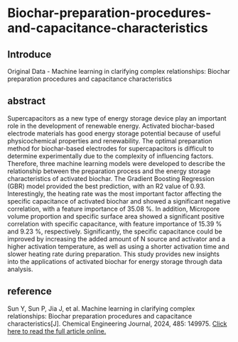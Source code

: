 # Biochar-preparation-procedures-and-capacitance-characteristics
## Introduce
Original Data - Machine learning in clarifying complex relationships: Biochar preparation procedures and capacitance characteristics
## abstract
Supercapacitors as a new type of energy storage device play an important role in the development of renewable energy. Activated biochar-based electrode materials has good energy storage potential because of useful physicochemical properties and renewability. The optimal preparation method for biochar-based electrodes for supercapacitors is difficult to determine experimentally due to the complexity of influencing factors. Therefore, three machine learning models were developed to describe the relationship between the preparation process and the energy storage characteristics of activated biochar. The Gradient Boosting Regression (GBR) model provided the best prediction, with an R2 value of 0.93. Interestingly, the heating rate was the most important factor affecting the specific capacitance of activated biochar and showed a significant negative correlation, with a feature importance of 35.08 %. In addition, Micropore volume proportion and specific surface area showed a significant positive correlation with specific capacitance, with feature importance of 15.39 % and 9.23 %, respectively. Significantly, the specific capacitance could be improved by increasing the added amount of N source and activator and a higher activation temperature, as well as using a shorter activation time and slower heating rate during preparation. This study provides new insights into the applications of activated biochar for energy storage through data analysis.
## reference
Sun Y, Sun P, Jia J, et al. Machine learning in clarifying complex relationships: Biochar preparation procedures and capacitance characteristics[J]. Chemical Engineering Journal, 2024, 485: 149975.
[Click here to read the full article online.](https://www.sciencedirect.com/science/article/abs/pii/S138589472401461X)
